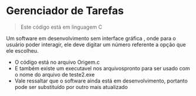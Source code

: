 # **Gerenciador de Tarefas**
> Este código  está em linguagem C
>  
Um software em desenvolvimento sem interface gráfica , onde para o usuário poder  interagir, ele deve digitar um número referente a opção que ele escolheu.
* O código está no arquivo Origem.c
* E também existe um executavel nos arquivospronto para ser usado com o nome do arquivo de teste2.exe
* Vale ressaltar que o software ainda está em desenvolvimento, portanto pode ser substituído por outro mais atualizado
